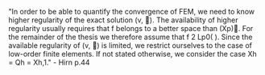 "In order to be able to quantify the convergence of FEM, we need to know higher regularity
of the exact solution (v, ). The availability of higher regularity usually requires that f
belongs to a better space than (Xp). For the remainder of the thesis we therefore assume
that f 2 Lp0(
). Since the available regularity of (v, ) is limited, we restrict ourselves
to the case of low-order finite elements. If not stated otherwise, we consider the case
Xh = Qh = Xh,1." - Hirn p.44

